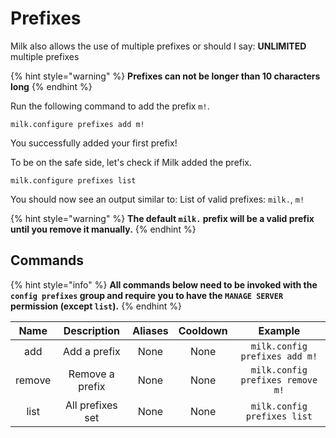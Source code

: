 # Prefixes

Milk also allows the use of multiple prefixes or should I say: **UNLIMITED** multiple prefixes

{% hint style="warning" %}
**Prefixes can not be longer than 10 characters long**
{% endhint %}

Run the following command to add the prefix `m!`.

```text
milk.configure prefixes add m!
```

You successfully added your first prefix!

To be on the safe side, let's check if Milk added the prefix.

```text
milk.configure prefixes list
```

You should now see an output similar to: List of valid prefixes: `milk.`, `m!`

{% hint style="warning" %}
**The default `milk.` prefix will be a valid prefix until you remove it manually.**
{% endhint %}

## Commands

{% hint style="info" %}
**All commands below need to be invoked with the `config prefixes` group and require you to have the `MANAGE SERVER` permission \(except `list`\).**
{% endhint %}

| Name | Description | Aliases | Cooldown | Example |
| :---: | :---: | :---: | :---: | :---: |
| add | Add a prefix | None | None | `milk.config prefixes add m!` |
| remove | Remove a prefix | None | None | `milk.config prefixes remove m!` |
| list | All prefixes set | None | None | `milk.config prefixes list` |

